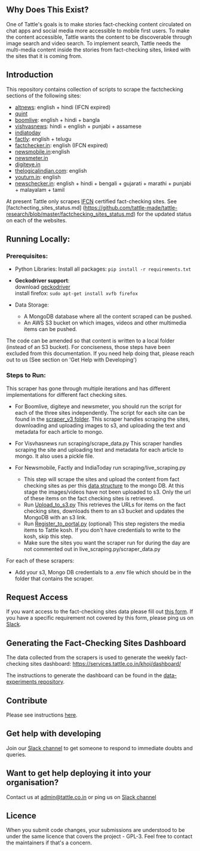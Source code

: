 ## Why Does This Exist?

One of Tattle's goals is to make stories fact-checking content circulated on chat apps and social media more accessible to mobile first users. To make the content accessible, Tattle wants the content to be discoverable through image search and video search. To implement search, Tattle needs the multi-media content inside the stories from fact-checking sites, linked with the sites that it is coming from.  

## Introduction
This repository contains collection of scripts to scrape the factchecking sections of the following sites:

- [altnews](https://www.altnews.in/): english + hindi  (IFCN expired)
- [quint](https://www.thequint.com/news/webqoof)
- [boomlive](https://www.boomlive.in/): english + hindi + bangla
- [vishvasnews](https://www.vishvasnews.com): hindi + english + punjabi + assamese
- [indiatoday](https://www.indiatoday.in/fact-check)
- [factly](https://factly.in/category/fact-check/fake-news/): english + telugu  
- [factchecker.in](https://www.factchecker.in/): english  (IFCN expired)
- [newsmobile.in](https://newsmobile.in/articles/category/nm-fact-checker):english
- [newsmeter.in](https://newsmeter.in/fact-check/)
- [digiteye.in](https://digiteye.in/)
- [thelogicalindian.com](https://thelogicalindian.com/): english
- [youturn.in](https://youturn.in/): english
- [newschecker.in](https://newschecker.in/): english + hindi + bengali + gujarati + marathi + punjabi + malayalam + tamil

At present Tattle only scrapes [IFCN](https://ifcncodeofprinciples.poynter.org/signatories) certified fact-checking sites. See [factchecting_sites_status.md] (https://github.com/tattle-made/tattle-research/blob/master/factchecking_sites_status.md) for the updated status on each of the websites. 

## Running Locally:

### Prerequisites:

* Python Libraries: Install all packages: `pip install -r requirements.txt`

* **Geckodriver support**:\
download [geckodriver](https://github.com/mozilla/geckodriver/releases)\
install firefox: `sudo apt-get install xvfb firefox`

* Data Storage: 
  * A MongoDB database where all the content scraped can be pushed.
  * An AWS S3 bucket on which images, videos and other multimedia items can be pushed. 

The code can be amended so that content is written to a local folder (instead of an S3 bucket). For conciseness, those steps have been excluded from this documentation. If you need help doing that, please reach out to us (See section on 'Get Help with Developing')

### Steps to Run:

This scraper has gone through multiple iterations and has different implementations for different fact checking sites.
* For Boomlive, digiteye and newsmeter, you should run the script for each of the three sites independently. The script for each site can be found in the [scraper_v3 folder](https://github.com/tattle-made/tattle-research/tree/master/scraper_v3).
This scraper handles scraping the sites, downloading and uploading images to s3, and uploading the text and metadata for each article to mongo.

* For Visvhasnews run scraping/scrape_data.py
This scraper handles scraping the site and uploading text and metadata for each article to mongo. It also uses a pickle file. 

* For Newsmobile, Factly and IndiaToday run scraping/live_scraping.py
  * This step will scrape the sites and upload the content from fact checking sites as per this [data structure](http://blog.tattle.co.in/scraping-fact-checked-news/) to the mongo DB. At this stage the images/videos have not been uploaded to s3. Only the url of these items on the fact checking sites is retrieved. 
  * Run [Upload_to_s3.py](https://github.com/tattle-made/tattle-research/blob/master/scraping/upload_to_s3.py)
This retrieves the URLs for items on the fact checking sites, downloads them to an s3 bucket and updates the MongoDB with an s3 link. 
  * Run [Register_to_portal.py](https://github.com/tattle-made/tattle-research/blob/master/scraping/register_to_portal.py) (optional)
This step registers the media items to Tattle kosh. If you don't have credentials to write to the kosh, skip this step. 
  * Make sure the sites you want the scraper run for during the day are not commented out in live_scraping.py/scraper_data.py


For each of these scrapers:

* Add your s3, Mongo DB credentials to a .env file which should be in the folder that contains the scraper. 




## Request Access
If you want access to the fact-checking sites data please fill out [this form](https://docs.google.com/forms/d/e/1FAIpQLSd6KtwsHiS1JaIME0D7n6CDrqZR3swI4D9i8fR2kr1Lp2CTvA/viewform?usp=sf_link). If you have a specific requirement not covered by this form, please ping us on [Slack](https://join.slack.com/t/tattle-workspace/shared_invite/zt-da07n75v-kIw9Z5b~_gDKP~JsScP1Vg). 


## Generating the Fact-Checking Sites Dashboard
The data collected from the scrapers is used to generate the weekly fact-checking sites dashboard: https://services.tattle.co.in/khoj/dashboard/

The instructions to generate the dashboard can be found in the [data-experiments repository](https://github.com/tattle-made/data-experiments/blob/master/themes_viz_generator.ipynb). 

## Contribute
Please see instructions [here](CONTRIBUTE.md).

## Get help with developing

Join our [Slack channel](https://join.slack.com/t/tattle-workspace/shared_invite/zt-da07n75v-kIw9Z5b~_gDKP~JsScP1Vg) to get someone to respond to immediate doubts and queries.

## Want to get help deploying it into your organisation?

Contact us at admin@tattle.co.in or ping us on [Slack channel](https://join.slack.com/t/tattle-workspace/shared_invite/zt-da07n75v-kIw9Z5b~_gDKP~JsScP1Vg)


## Licence
When you submit code changes, your submissions are understood to be under the same licence that covers the project - GPL-3. Feel free to contact the maintainers if that's a concern.

